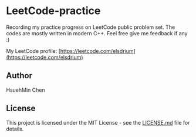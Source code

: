 # LeetCode-practice

Recording my practice progress on LeetCode public problem set. The codes are mostly written in modern C++.
Feel free give me feedback if any :)

My LeetCode profile: [https://leetcode.com/elsdrium](https://leetcode.com/elsdrium)

## Author
HsuehMin Chen

## License
This project is licensed under the MIT License - see the [LICENSE.md](LICENSE.md) file for details.
